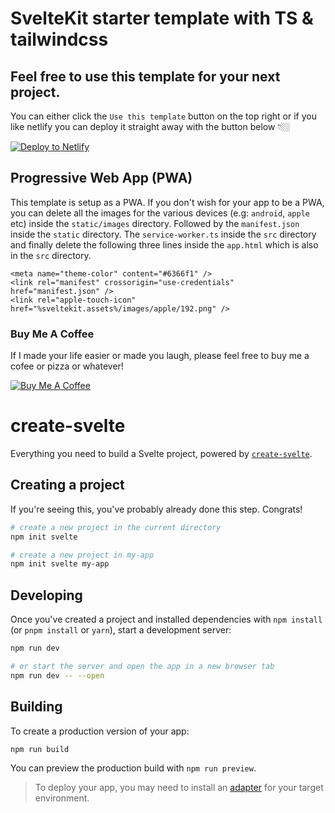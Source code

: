 # SvelteKit starter template with TS & tailwindcss

## Feel free to use this template for your next project.

You can either click the `Use this template` button on the top right or if you like netlify you can deploy it straight away with the button below 👇🏼

[![Deploy to Netlify](https://www.netlify.com/img/deploy/button.svg)](https://app.netlify.com/start/deploy?repository=https://github.com/MinasG/svelte-starter-kit-template)

## Progressive Web App (PWA)

This template is setup as a PWA. If you don't wish for your app to be a PWA, you can delete all the images for the various devices (e.g: `android`, `apple` etc) inside the `static/images` directory. Followed by the `manifest.json` inside the `static` directory. The `service-worker.ts` inside the `src` directory and finally delete the following three lines inside the `app.html` which is also in the `src` directory.

```
<meta name="theme-color" content="#6366f1" />
<link rel="manifest" crossorigin="use-credentials" href="manifest.json" />
<link rel="apple-touch-icon" href="%sveltekit.assets%/images/apple/192.png" />
```

### Buy Me A Coffee

If I made your life easier or made you laugh, please feel free to buy me a cofee or pizza or whatever!

[![Buy Me A Coffee](https://minasg.com/images/buy-me-coffee.svg)](https://www.buymeacoffee.com/MinasG)

# create-svelte

Everything you need to build a Svelte project, powered by [`create-svelte`](https://github.com/sveltejs/kit/tree/master/packages/create-svelte).

## Creating a project

If you're seeing this, you've probably already done this step. Congrats!

```bash
# create a new project in the current directory
npm init svelte

# create a new project in my-app
npm init svelte my-app
```

## Developing

Once you've created a project and installed dependencies with `npm install` (or `pnpm install` or `yarn`), start a development server:

```bash
npm run dev

# or start the server and open the app in a new browser tab
npm run dev -- --open
```

## Building

To create a production version of your app:

```bash
npm run build
```

You can preview the production build with `npm run preview`.

> To deploy your app, you may need to install an [adapter](https://kit.svelte.dev/docs/adapters) for your target environment.
